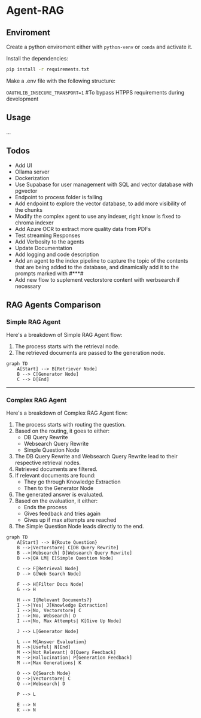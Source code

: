 # Agent-RAG

## Enviroment

Create a python enviroment either with `python-venv` or `conda` and activate it.

Install the dependencies:

```bash
pip install -r requirements.txt
```

Make a .env file with the following structure:

`OAUTHLIB_INSECURE_TRANSPORT=1` #To bypass HTPPS requirements during development

## Usage
...

## Todos
- Add UI
- Ollama server
- Dockerization
- Use Supabase for user management with SQL and vector database with pgvector
- Endpoint to process folder is failing
- Add endpoint to explore the vector database, to add more visibility of the chunks
- Modify the complex agent to use any indexer, right know is fixed to chroma indexer
- Add Azure OCR to extract more quality data from PDFs
- Test streaming Responses
- Add Verbosity to the agents
- Update Documentation
- Add logging and code description
- Add an agent to the index pipeline to capture the topic of the contents that are being added to the database, and dinamically add it to the prompts marked with #***#
- Add new flow to suplement vectorstore content with werbsearch if necessary


## RAG Agents Comparison

### Simple RAG Agent

Here's a breakdown of Simple RAG Agent flow:

1. The process starts with the retrieval node.
2. The retrieved documents are passed to the generation node.

```mermaid
graph TD
    A[Start] --> B[Retriever Node]
    B --> C[Generator Node]
    C --> D[End]
```

---

### Complex RAG Agent

Here's a breakdown of Complex RAG Agent flow:

1. The process starts with routing the question.
2. Based on the routing, it goes to either:
   - DB Query Rewrite
   - Websearch Query Rewrite
   - Simple Question Node
3. The DB Query Rewrite and Websearch Query Rewrite lead to their respective retrieval nodes.
4. Retrieved documents are filtered.
5. If relevant documents are found:
   - They go through Knowledge Extraction
   - Then to the Generator Node
6. The generated answer is evaluated.
7. Based on the evaluation, it either:
   - Ends the process
   - Gives feedback and tries again
   - Gives up if max attempts are reached
8. The Simple Question Node leads directly to the end.

```mermaid
graph TD
    A[Start] --> B{Route Question}
    B -->|Vectorstore| C[DB Query Rewrite]
    B -->|Websearch| D[Websearch Query Rewrite]
    B -->|QA LM| E[Simple Question Node]
    
    C --> F[Retrieval Node]
    D --> G[Web Search Node]
    
    F --> H[Filter Docs Node]
    G --> H
    
    H --> I{Relevant Documents?}
    I -->|Yes| J[Knowledge Extraction]
    I -->|No, Vectorstore| C
    I -->|No, Websearch| D
    I -->|No, Max Attempts| K[Give Up Node]
    
    J --> L[Generator Node]
    
    L --> M{Answer Evaluation}
    M -->|Useful| N[End]
    M -->|Not Relevant| O[Query Feedback]
    M -->|Hallucination| P[Generation Feedback]
    M -->|Max Generations| K
    
    O --> Q{Search Mode}
    Q -->|Vectorstore| C
    Q -->|Websearch| D
    
    P --> L
    
    E --> N
    K --> N
```